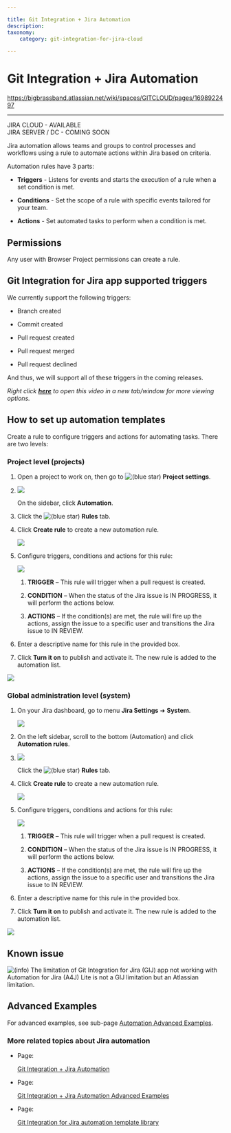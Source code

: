 ```yaml
---

title: Git Integration + Jira Automation
description:
taxonomy:
    category: git-integration-for-jira-cloud

---
```


# Git Integration + Jira Automation

<https://bigbrassband.atlassian.net/wiki/spaces/GITCLOUD/pages/1698922497>

* * *

JIRA CLOUD - AVAILABLE  
JIRA SERVER / DC - COMING SOON

  
Jira automation allows teams and groups to control processes and workflows using a rule to automate actions within Jira based on criteria.

Automation rules have 3 parts:

*   **Triggers** - Listens for events and starts the execution of a rule when a set condition is met.
    
*   **Conditions** - Set the scope of a rule with specific events tailored for your team.
    
*   **Actions** - Set automated tasks to perform when a condition is met.
    

## Permissions

Any user with Browser Project permissions can create a rule.

## Git Integration for Jira app supported triggers

We currently support the following triggers:

*   Branch created
    
*   Commit created
    
*   Pull request created
    
*   Pull request merged
    
*   Pull request declined
    

And thus, we will support all of these triggers in the coming releases.

_Right click_ [_**here**_](https://bigbrassband.wistia.com/medias/i21p45xb5y) _to open this video in a new tab/window for more viewing options._

## How to set up automation templates

Create a rule to configure triggers and actions for automating tasks. There are two levels:

### Project level (projects)

1.  Open a project to work on, then go to ![(blue star)](/wiki/s/-1639011364/6452/8b4898d3c114827e64ec143b4fa79bb76a6cfa5b/_/images/icons/emoticons/star_blue.png) **Project settings**.
    
2.  ![](https://bigbrassband.atlassian.net/wiki/download/attachments/1698922497/gitcloud-automation-proj-level-02(c).png?version=2&modificationDate=1632383594084&cacheVersion=1&api=v2)
    
    On the sidebar, click **Automation**.
    
3.  Click the ![(blue star)](/wiki/s/-1639011364/6452/8b4898d3c114827e64ec143b4fa79bb76a6cfa5b/_/images/icons/emoticons/star_blue.png) **Rules** tab.
    
4.  Click **Create rule** to create a new automation rule.
    
    ![](https://bigbrassband.atlassian.net/wiki/download/attachments/1698922497/jira-cloud-automation-start(c).png?version=1&modificationDate=1622629776860&cacheVersion=1&api=v2)
5.  Configure triggers, conditions and actions for this rule:
    
    ![](https://bigbrassband.atlassian.net/wiki/download/attachments/1698922497/jira-cloud-automation-example-rule(c).png?version=1&modificationDate=1622629344027&cacheVersion=1&api=v2)
    1.  **TRIGGER** – This rule will trigger when a pull request is created.
        
    2.  **CONDITION** – When the status of the Jira issue is IN PROGRESS, it will perform the actions below.
        
    3.  **ACTIONS** – If the condition(s) are met, the rule will fire up the actions, assign the issue to a specific user and transitions the Jira issue to IN REVIEW.
        
6.  Enter a descriptive name for this rule in the provided box.
    
7.  Click **Turn it on** to publish and activate it. The new rule is added to the automation list.
    

![](https://bigbrassband.atlassian.net/wiki/download/thumbnails/1698922497/jira-cloud-automation-list.png?version=1&modificationDate=1622632132559&cacheVersion=1&api=v2&width=680&height=274)

### Global administration level (system)

1.  On your Jira dashboard, go to menu **Jira Settings** ➜ **System**.
    
    ![](https://bigbrassband.atlassian.net/wiki/download/attachments/1698922497/jira-cloud-administration-settings-menu(c).png?version=2&modificationDate=1622643907973&cacheVersion=1&api=v2)
2.  On the left sidebar, scroll to the bottom (Automation) and click **Automation rules**.
    
3.  ![](https://bigbrassband.atlassian.net/wiki/download/attachments/1698922497/gitcloud-automation-proj-level-02(c).png?version=2&modificationDate=1632383594084&cacheVersion=1&api=v2)
    
    Click the ![(blue star)](/wiki/s/-1639011364/6452/8b4898d3c114827e64ec143b4fa79bb76a6cfa5b/_/images/icons/emoticons/star_blue.png) **Rules** tab.
    
4.  Click **Create rule** to create a new automation rule.
    
    ![](https://bigbrassband.atlassian.net/wiki/download/attachments/1698922497/jira-cloud-automation-start(c).png?version=1&modificationDate=1622629776860&cacheVersion=1&api=v2)
5.  Configure triggers, conditions and actions for this rule:
    
    ![](https://bigbrassband.atlassian.net/wiki/download/attachments/1698922497/jira-cloud-automation-example-rule(c).png?version=1&modificationDate=1622629344027&cacheVersion=1&api=v2)
    1.  **TRIGGER** – This rule will trigger when a pull request is created.
        
    2.  **CONDITION** – When the status of the Jira issue is IN PROGRESS, it will perform the actions below.
        
    3.  **ACTIONS** – If the condition(s) are met, the rule will fire up the actions, assign the issue to a specific user and transitions the Jira issue to IN REVIEW.
        
6.  Enter a descriptive name for this rule in the provided box.
    
7.  Click **Turn it on** to publish and activate it. The new rule is added to the automation list.
    

![](https://bigbrassband.atlassian.net/wiki/download/thumbnails/1698922497/jira-cloud-automation-list.png?version=1&modificationDate=1622632132559&cacheVersion=1&api=v2&width=680&height=274)

## Known issue

![(info)](/wiki/s/-1639011364/6452/8b4898d3c114827e64ec143b4fa79bb76a6cfa5b/_/images/icons/emoticons/information.png) The limitation of Git Integration for Jira (GIJ) app not working with Automation for Jira (A4J) Lite is not a GIJ limitation but an Atlassian limitation.

## Advanced Examples

For advanced examples, see sub-page [Automation Advanced Examples](/wiki/spaces/GITCLOUD/pages/1714257921).

### More related topics about Jira automation

*   Page:
    
    [Git Integration + Jira Automation](/wiki/spaces/GITCLOUD/pages/1698922497)
    
*   Page:
    
    [Git Integration + Jira Automation Advanced Examples](/wiki/spaces/GITCLOUD/pages/1714257921)
    
*   Page:
    
    [Git Integration for Jira automation template library](/wiki/spaces/GITCLOUD/pages/1595736065/Git+Integration+for+Jira+automation+template+library)